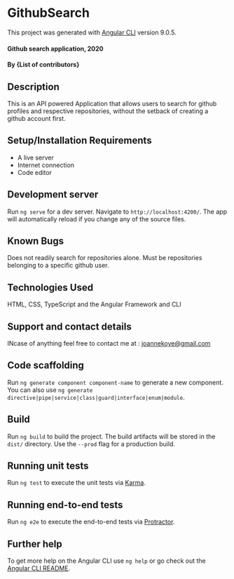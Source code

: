 # GithubSearch

This project was generated with [Angular CLI](https://github.com/angular/angular-cli) version 9.0.5.
#### Github search application, 2020
#### By **{List of contributors}**
## Description
This is an API powered Application that allows users to search for github profiles and respective repositories, without the setback of creating a github account first.
## Setup/Installation Requirements
* A live server
* Internet connection
* Code editor

## Development server
Run `ng serve` for a dev server. Navigate to `http://localhost:4200/`. The app will automatically reload if you change any of the source files.
## Known Bugs
Does not readily search for repositories alone. Must be repositories belonging to a specific github user.
## Technologies Used
HTML, CSS, TypeScript and the Angular Framework and CLI
## Support and contact details
INcase of anything feel free to contact me at : joannekoye@gmail.com



## Code scaffolding

Run `ng generate component component-name` to generate a new component. You can also use `ng generate directive|pipe|service|class|guard|interface|enum|module`.

## Build

Run `ng build` to build the project. The build artifacts will be stored in the `dist/` directory. Use the `--prod` flag for a production build.

## Running unit tests

Run `ng test` to execute the unit tests via [Karma](https://karma-runner.github.io).

## Running end-to-end tests

Run `ng e2e` to execute the end-to-end tests via [Protractor](http://www.protractortest.org/).

## Further help

To get more help on the Angular CLI use `ng help` or go check out the [Angular CLI README](https://github.com/angular/angular-cli/blob/master/README.md).
